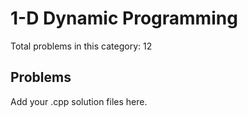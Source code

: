# 1-D Dynamic Programming

Total problems in this category: 12

## Problems

Add your .cpp solution files here.
